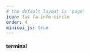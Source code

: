 ```yaml
---
# the default layout is 'page'
icon: fas fa-info-circle
order: 4
minicoi_js: true
---
```


<script type="module" src="https://cdn.jsdelivr.net/npm/@pyscript/core/dist/core.js"></script>

<!-- <iframe src="//terminal.rohsec.com"> -->
#### terminal

<script type="mpy" src="/assets/scripts/main.py" async terminal worker></script>